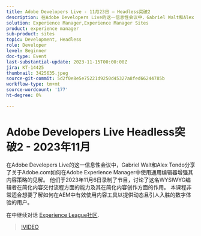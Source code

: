 ```yaml
---
title: Adobe Developers Live - 11月23日 — Headless突破2
description: 在Adobe Developers Live的这一信息性会议中，Gabriel Walt和Alex Tondo分享了关于Adobe.com如何在Adobe Experience Manager中使用通用编辑器增强其内容策略的见解。 他们于2023年11月6日录制了节目，讨论了这名WYSIWYG编辑者在简化内容交付流程方面的能力及其在简化内容创作方面的作用。 本课程非常适合想要了解如何在AEM中有效使用内容工具以提供动态且引人入胜的数字体验的用户。
solution: Experience Manager,Experience Manager Sites
product: experience manager
sub-product: sites
topic: Development, Headless
role: Developer
level: Beginner
doc-type: Event
last-substantial-update: 2023-11-15T00:00:00Z
jira: KT-14425
thumbnail: 3425635.jpeg
source-git-commit: 5d2f0e8e5e75221d9250d45327a8fed66244785b
workflow-type: tm+mt
source-wordcount: '177'
ht-degree: 0%

---
```



# Adobe Developers Live Headless突破2 - 2023年11月

在Adobe Developers Live的这一信息性会议中，Gabriel Walt和Alex Tondo分享了关于Adobe.com如何在Adobe Experience Manager中使用通用编辑器增强其内容策略的见解。 他们于2023年11月6日录制了节目，讨论了这名WYSIWYG编辑者在简化内容交付流程方面的能力及其在简化内容创作方面的作用。 本课程非常适合想要了解如何在AEM中有效使用内容工具以提供动态且引人入胜的数字体验的用户。

在中继续对话 [Experience League社区](https://adobe.ly/46ELi7X).

>[!VIDEO](https://video.tv.adobe.com/v/3425635/?learn=on)
